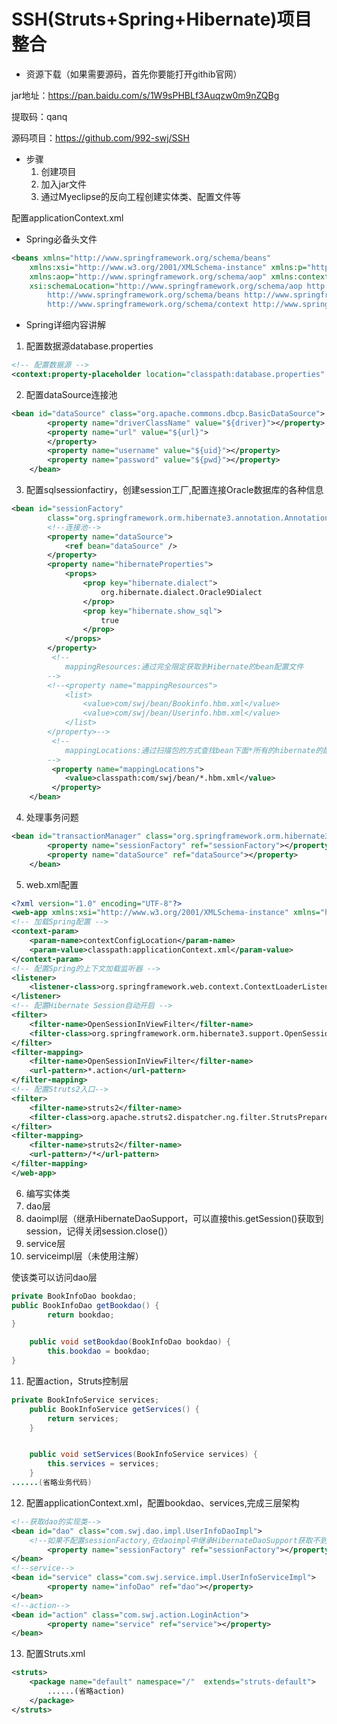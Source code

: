 # SSH(Struts+Spring+Hibernate)项目整合
- 资源下载（如果需要源码，首先你要能打开githib官网）

jar地址：https://pan.baidu.com/s/1W9sPHBLf3Auqzw0m9nZQBg

提取码：qanq

源码项目：<https://github.com/992-swj/SSH>


+ 步骤
    1. 创建项目
    2. 加入jar文件
    3. 通过Myeclipse的反向工程创建实体类、配置文件等

配置applicationContext.xml

+ Spring必备头文件
```xml
<beans xmlns="http://www.springframework.org/schema/beans"
	xmlns:xsi="http://www.w3.org/2001/XMLSchema-instance" xmlns:p="http://www.springframework.org/schema/p"
	xmlns:aop="http://www.springframework.org/schema/aop" xmlns:context="http://www.springframework.org/schema/context"
	xsi:schemaLocation="http://www.springframework.org/schema/aop http://www.springframework.org/schema/aop/spring-aop-3.1.xsd
		http://www.springframework.org/schema/beans http://www.springframework.org/schema/beans/spring-beans-3.1.xsd
		http://www.springframework.org/schema/context http://www.springframework.org/schema/context/spring-context-3.1.xsd">
```
+ Spring详细内容讲解
1. 配置数据源database.properties
```xml
<!-- 配置数据源 -->
<context:property-placeholder location="classpath:database.properties" />
```
2. 配置dataSource连接池
```xml
<bean id="dataSource" class="org.apache.commons.dbcp.BasicDataSource">
		<property name="driverClassName" value="${driver}"></property>
		<property name="url" value="${url}">
		</property>
		<property name="username" value="${uid}"></property>
		<property name="password" value="${pwd}"></property>
	</bean>
```
3. 配置sqlsessionfactiry，创建session工厂,配置连接Oracle数据库的各种信息
```xml
<bean id="sessionFactory"
		class="org.springframework.orm.hibernate3.annotation.AnnotationSessionFactoryBean">
        <!--连接池-->
		<property name="dataSource">
			<ref bean="dataSource" />
		</property>
		<property name="hibernateProperties">
			<props>
				<prop key="hibernate.dialect">
					org.hibernate.dialect.Oracle9Dialect
				</prop>
				<prop key="hibernate.show_sql">
					true
				</prop>
			</props>
		</property>
         <!--
            mappingResources:通过完全限定获取到Hibernate的bean配置文件
        -->
		<!--<property name="mappingResources">
			<list>
				<value>com/swj/bean/Bookinfo.hbm.xml</value>
				<value>com/swj/bean/Userinfo.hbm.xml</value>
			</list>
		</property>-->
         <!--
            mappingLocations:通过扫描包的方式查找bean下面*所有的hibernate的配置文件
        -->
		 <property name="mappingLocations">
		 	<value>classpath:com/swj/bean/*.hbm.xml</value>
		 </property>
	</bean>
```
4. 处理事务问题
```xml
<bean id="transactionManager" class="org.springframework.orm.hibernate3.HibernateTransactionManager">
		<property name="sessionFactory" ref="sessionFactory"></property>
		<property name="dataSource" ref="dataSource"></property>
	</bean>
```
5. web.xml配置
```xml
<?xml version="1.0" encoding="UTF-8"?>
<web-app xmlns:xsi="http://www.w3.org/2001/XMLSchema-instance" xmlns="http://java.sun.com/xml/ns/javaee" xmlns:web="http://java.sun.com/xml/ns/javaee/web-app_2_5.xsd" xsi:schemaLocation="http://java.sun.com/xml/ns/javaee http://java.sun.com/xml/ns/javaee/web-app_2_5.xsd" version="2.5">
<!-- 加载Spring配置 -->
<context-param>
    <param-name>contextConfigLocation</param-name>
    <param-value>classpath:applicationContext.xml</param-value>
</context-param>
<!-- 配置Spring的上下文加载监听器 -->
<listener>
    <listener-class>org.springframework.web.context.ContextLoaderListener</listener-class>
</listener>
<!-- 配置Hibernate Session自动开启 -->
<filter>
    <filter-name>OpenSessionInViewFilter</filter-name>
    <filter-class>org.springframework.orm.hibernate3.support.OpenSessionInViewFilter</filter-class>
</filter>
<filter-mapping>
    <filter-name>OpenSessionInViewFilter</filter-name>
    <url-pattern>*.action</url-pattern>
</filter-mapping>
<!-- 配置Struts2入口-->
<filter>
    <filter-name>struts2</filter-name>
    <filter-class>org.apache.struts2.dispatcher.ng.filter.StrutsPrepareAndExecuteFilter</filter-class>
</filter>
<filter-mapping>
    <filter-name>struts2</filter-name>
    <url-pattern>/*</url-pattern>
</filter-mapping>
</web-app>
```
6. 编写实体类
7. dao层
8. daoimpl层（继承HibernateDaoSupport，可以直接this.getSession()获取到session，记得关闭session.close()）
9. service层
10. serviceimpl层（未使用注解）

使该类可以访问dao层

```java
private BookInfoDao bookdao;
public BookInfoDao getBookdao() {
		return bookdao;
}

	public void setBookdao(BookInfoDao bookdao) {
		this.bookdao = bookdao;
}
```
11. 配置action，Struts控制层
```java
private BookInfoService services;
	public BookInfoService getServices() {
		return services;
	}


	public void setServices(BookInfoService services) {
		this.services = services;
	}
......(省略业务代码)
```
12. 配置applicationContext.xml，配置bookdao、services,完成三层架构
```xml
<!--获取dao的实现类-->
<bean id="dao" class="com.swj.dao.impl.UserInfoDaoImpl">
    <!--如果不配置sessionFactory,在daoimpl中继承HibernateDaoSupport获取不到session-->
		<property name="sessionFactory" ref="sessionFactory"></property>
</bean>
<!--service-->
<bean id="service" class="com.swj.service.impl.UserInfoServiceImpl">
		<property name="infoDao" ref="dao"></property>
</bean>
<!--action-->
<bean id="action" class="com.swj.action.LoginAction">
		<property name="service" ref="service"></property>
</bean>
```
13. 配置Struts.xml
```xml
<struts>
	<package name="default" namespace="/"  extends="struts-default">
        ......(省略action)
    </package>
</struts>  
```
